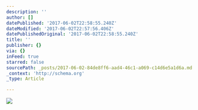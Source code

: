 ```yaml
---
description: ''
author: []
datePublished: '2017-06-02T22:58:55.240Z'
dateModified: '2017-06-02T22:57:56.406Z'
datePublishedOriginal: '2017-06-02T22:58:55.240Z'
title: ''
publisher: {}
via: {}
inFeed: true
starred: false
sourcePath: _posts/2017-06-02-84de8ff6-aad4-46c1-a069-c14d6e5a1d6a.md
_context: 'http://schema.org'
_type: Article

---
```

![](https://the-grid-user-content.s3-us-west-2.amazonaws.com/ef63d900-ffe8-4fc3-a5c5-e93bf8faba8a.jpg)